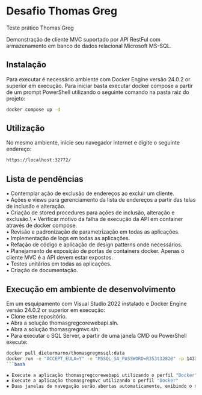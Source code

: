 # Desafio Thomas Greg
Teste prático Thomas Greg

Demonstração de cliente MVC suportado por API RestFul com armazenamento em banco de dados relacional Microsoft MS-SQL.

## Instalação

Para executar é necessário ambiente com Docker Engine versão 24.0.2 or superior em execução.
Para iniciar basta executar docker compose a partir de um prompt PowerShell utilizando o seguinte comando na pasta raiz do projeto: 

```bash
docker compose up -d
```

## Utilização

No mesmo ambiente, inicie seu navegador internet e digite o seguinte endereço:

```bash
https://localhost:32772/
```

## Lista de pendências

▪ Contemplar ação de exclusão de endereços ao excluir um cliente.\
▪ Ações e views para gerenciamento da lista de endereços a partir das telas de inclusão e alteração.\
▪ Criação de stored procedures para ações de inclusão, alteração e exclusão.\ 
▪ Verificar motivo da falha de execução da API em container através de docker compose.\
▪ Revisão e padronização de parametrização em todas as aplicações.\
▪ Implementação de logs em todas as aplicações.\
▪ Refação de código e aplicação de design patterns onde necessários.\
▪ Planejamento de exposição de portas de containers docker. Apenas o cliente MVC é a API devem estar expostos.\
▪ Testes unitários em todas as aplicações.\
▪ Criação de documentação.

## Execução em ambiente de desenvolvimento

Em um esquipamento com Visual Studio 2022 instalado e Docker Engine versão 24.0.2 or superior em execução:\
▪ Clone este repositório.\
▪ Abra a solução thomasgregcorewebapi.sln.\
▪ Abra a solução thomasgregmvc.sln.\
▪ Para executar o SQL Server, a partir de uma janela CMD ou PowerShell execute:

```bash
docker pull dietermarno/thomasgregmssql:data
docker run -e "ACCEPT_EULA=Y" -e "MSSQL_SA_PASSWORD=R353t3282@" -p 1433:1433 -d dietermarno/thomasgregmssql:data
```bash

▪ Execute a aplicação thomasgregcorewebapi utilizando o perfil "Docker"
▪ Execute a aplicação thomasgregmvc utilizando o perfil "Docker"
▪ Duas janelas de navegação serão abertas automaticamente, exibindo o mapa de funções da API e o cliente MVC de gerenciamento de registros.
